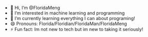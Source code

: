 - 👋 Hi, I’m @FloridaMeng
- 👀 I’m interested in machine learning and programming 
- 🌱 I’m currently learning everything I can about programing!
- 😄 Pronouns: Florida/Floridian/FloridaMan/FloridaMeng
- ⚡ Fun fact: Im not new to tech but im new to taking it seriously!

<!---
FloridaMeng/FloridaMeng is a ✨ special ✨ repository because its `README.md` (this file) appears on your GitHub profile.
You can click the Preview link to take a look at your changes.
--->

